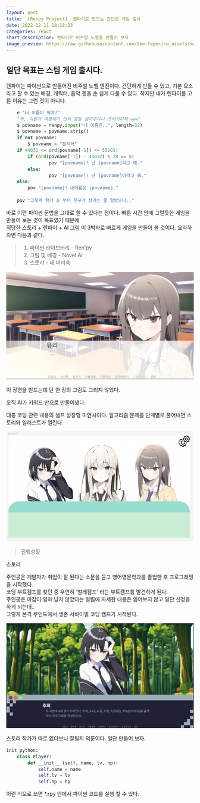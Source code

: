 ```yaml
---
layout: post
title: _[Renpy Project]_ 렌파이로 만드는 간단한 게임 출시
date: 2022-12-11 18:18:23
categories: react
short_description: 렌파이로 비주얼 노벨을 만들어 보자
image_preview: https://raw.githubusercontent.com/Seo-Faper/cq_assets/master/heroes/cos_pr_17_17.png
---
```


## 일단 목표는 스팀 게임 출시다.

렌파이는 파이썬으로 만들어진 비주얼 노벨 엔진이다.
간단하게 만들 수 있고, 기본 요소라고 할 수 있는 배경, 캐릭터, 음악 등을 손 쉽게 다룰 수 있다.
하지만 내가 렌파이를 고른 이유는 그런 것이 아니다.

```py
    e "너 이름이 뭐야?"
    "헉, 이렇게 예쁜애가 먼저 말을 걸어주다니 초럭키다제 www"
    $ povname = renpy.input("내 이름은..", length=32)
    $ povname = povname.strip()
    if not povname:
        $ povname = "문지혁"
    if 44032 <= ord(povname[-1]) <= 55203:
        if (ord(povname[-1]) - 44032) % 28 == 0:
                pov "[povname]! 난 [povname]라고 해."
        else:
                pov "[povname]! 난 [povname]이라고 해."
    else:
        pov "[povname]! 내이름은 [povname]."

    pov "그렇게 학기 초 부터 친구가 생기는 줄 알았으나.."
```

바로 이런 파이썬 문법을 그대로 쓸 수 있다는 점이다.
빠른 시간 안에 그럴듯한 게임을 만들어 보는 것이 목표였기 때문에  
적당한 스토리 + 렌파이 + AI 그림 이 3박자로 빠르게 게임을 만들어 볼 것이다.
요약하자면 다음과 같다.

> 1. 파이썬 라이브러리 - Ren'py
> 2. 그림 및 배경 - Novel AI
> 3. 스토리 - 내 머리속

![](https://raw.githubusercontent.com/Seo-Faper/seo-faper.github.io/main/img/renpy/example1.JPG)

이 장면을 만드는데 단 한 장의 그림도 그리지 않았다.

오직 AI가 키워드 만으로 만들어냈다.

대충 코딩 관련 내용의 셀프 성장형 미연시이다.
알고리즘 문제를 단계별로 풀어내면 스토리와 일러스트가 열린다.

![](https://raw.githubusercontent.com/Seo-Faper/seo-faper.github.io/main/img/renpy/example2.JPG)

> 진행상황

스토리

주인공은 개발자가 취업이 잘 된다는 소문을 듣고 영어영문학과를 졸업한 후 프로그래밍을 시작했다.<br>
코딩 부트캠프를 찾던 중 우연히 '벌레캠프' 라는 부트캠프를 발견하게 된다.<br>
주인공은 마감이 얼마 남지 않았다는 알림에 자세한 내용은 읽어보지 않고 일단 신청을 하게 되는데..<br>
그렇게 본격 무인도에서 생존 서바이벌 코딩 캠프가 시작된다. <br>

![](https://raw.githubusercontent.com/Seo-Faper/seo-faper.github.io/main/img/renpy/example3.JPG)

스토리 작가가 따로 없다보니 잘될지 의문이다. 일단 만들어 보자.

```py
init python:
    class Player:
        def __init__ (self, name, lv, hp):
            self.name = name
            self.lv = lv
            self.hp = hp


```

이런 식으로 쓰면 \*.rpy 안에서 파이썬 코드를 실행 할 수 있다.
